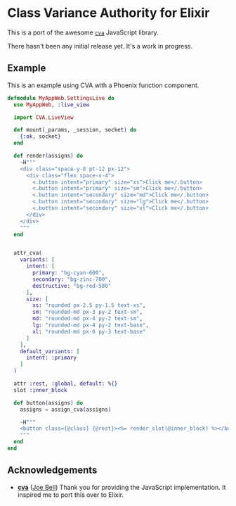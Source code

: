 # Class Variance Authority for Elixir

This is a port of the awesome [`cva`](https://github.com/joe-bell/cva) JavaScript library.

There hasn't been any initial release yet. It's a work in progress.

## Example

This is an example using CVA with a Phoenix function component.

```elixir
defmodule MyAppWeb.SettingsLive do
  use MyAppWeb, :live_view

  import CVA.LiveView

  def mount(_params, _session, socket) do
    {:ok, socket}
  end

  def render(assigns) do
    ~H"""
    <div class="space-y-8 pt-12 px-12">
      <div class="flex space-x-4">
        <.button intent="primary" size="xs">Click me</.button>
        <.button intent="primary" size="sm">Click me</.button>
        <.button intent="secondary" size="md">Click me</.button>
        <.button intent="secondary" size="lg">Click me</.button>
        <.button intent="secondary" size="xl">Click me</.button>
      </div>
    </div>
    """
  end


  attr_cva(
    variants: [
      intent: [
        primary: "bg-cyan-600",
        secondary: "bg-zinc-700",
        destructive: "bg-red-500"
      ],
      size: [
        xs: "rounded px-2.5 py-1.5 text-xs",
        sm: "rounded-md px-3 py-2 text-sm",
        md: "rounded-md px-4 py-2 text-sm",
        lg: "rounded-md px-4 py-2 text-base",
        xl: "rounded-md px-6 py-3 text-base"
      ]
    ],
    default_variants: [
      intent: :primary
    ]
  )

  attr :rest, :global, default: %{}
  slot :inner_block

  def button(assigns) do
    assigns = assign_cva(assigns)

    ~H"""
    <button class={@class} {@rest}><%= render_slot(@inner_block) %></button>
    """
  end
end
```

## Acknowledgements

- [**cva**](https://github.com/joe-bell/cva) ([Joe Bell](https://github.com/joe-bell))
  Thank you for providing the JavaScript implementation. It inspired me to port this over to Elixir.

